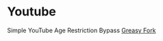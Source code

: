 # Youtube
Simple YouTube Age Restriction Bypass [Greasy Fork](https://greasyfork.org/en/scripts/423851-simple-youtube-age-restriction-bypass)

